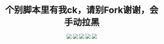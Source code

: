 <div align="center"> 
<h1 align="center">个别脚本里有我ck，请别Fork谢谢，会手动拉黑</h1>
<img src="https://img.shields.io/github/issues/Maomaoyu0319/Fuck-Fork?color=green">
<img src="https://img.shields.io/github/stars/Maomaoyu0319/Fuck-Fork?color=yellow">
<img src="https://img.shields.io/github/forks/Maomaoyu0319/Fuck-Fork?color=orange">
<img src="https://img.shields.io/github/license/Maomaoyu0319/Fuck-Fork?color=ff69b4">
<img src="https://img.shields.io/github/languages/code-size/Maomaoyu0319/Fuck-Fork?color=blueviolet">
</div>

<br>
